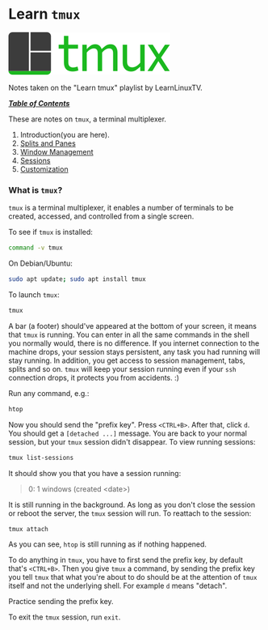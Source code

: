 # Learn `tmux`

![tmux Logo](img/tmux.png)

Notes taken on the "Learn tmux" playlist by LearnLinuxTV.

[***Table of Contents***](/README.md)

These are notes on `tmux`, a terminal multiplexer.

1. Introduction(you are here).
1. [Splits and Panes](02-splits-panes.md)
1. [Window Management](03-wm.md)
1. [Sessions](04-sessions.md)
1. [Customization](05-customization.md)

### What is `tmux`?

`tmux` is a terminal multiplexer, it enables a number of terminals to be
created, accessed, and controlled from a single screen.

To see if `tmux` is installed:

```bash
command -v tmux
```

On Debian/Ubuntu:

```bash
sudo apt update; sudo apt install tmux
```

To launch `tmux`:
    
```bash
tmux
```

A bar (a footer) should've appeared at the bottom of your screen, it means that
`tmux` is running. You can enter in all the same commands in the shell you
normally would, there is no difference. If you internet connection to the
machine drops, your session stays persistent, any task you had running will
stay running. In addition, you get access to session management, tabs, splits
and so on. `tmux` will keep your session running even if your `ssh` connection
drops, it protects you from accidents. :)

Run any command, e.g.:

```bash
htop
```

Now you should send the "prefix key". Press `<CTRL+B>`. After that, click `d`.
You should get a `[detached ...]` message. You are back to your normal session,
but your `tmux` session didn't disappear. To view running sessions:

```bash
tmux list-sessions
```

It should show you that you have a session running:

> 0: 1 windows (created \<date\>) 

It is still running in the background. As long as you don't close the session 
or reboot the server, the `tmux` session will run. To reattach to the session:

```bash
tmux attach
```

As you can see, `htop` is still running as if nothing happened. 

To do anything in `tmux`, you have to first send the prefix key, by default
that's `<CTRL+B>`. Then you give `tmux` a command, by sending the prefix key
you tell `tmux` that what you're about to do should be at the attention of
`tmux` itself and not the underlying shell. For example `d` means "detach".

Practice sending the prefix key.

To exit the `tmux` session, run `exit`.
